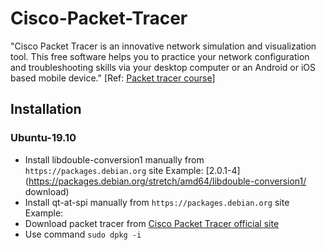 # Cisco-Packet-Tracer
"Cisco Packet Tracer is an innovative network simulation and visualization tool. This free software helps you to practice your network configuration and troubleshooting skills via your desktop computer or an Android or iOS based mobile device." [Ref: [Packet tracer course](https://static-course-assets.s3.amazonaws.com/I2PTNet11/en/index.html#1.1.1.1)]
## Installation
### Ubuntu-19.10
- Install libdouble-conversion1 manually from `https://packages.debian.org` site Example: [2.0.1-4](https://packages.debian.org/stretch/amd64/libdouble-conversion1/
download)
- Install qt-at-spi manually from `https://packages.debian.org` site Example: [](https://packages.debian.org/stretch/amd64/qt-at-spi/download)
- Download packet tracer from [Cisco Packet Tracer official site](https://www.netacad.com/portal/resources/packet-tracer)
- Use command `sudo dpkg -i `